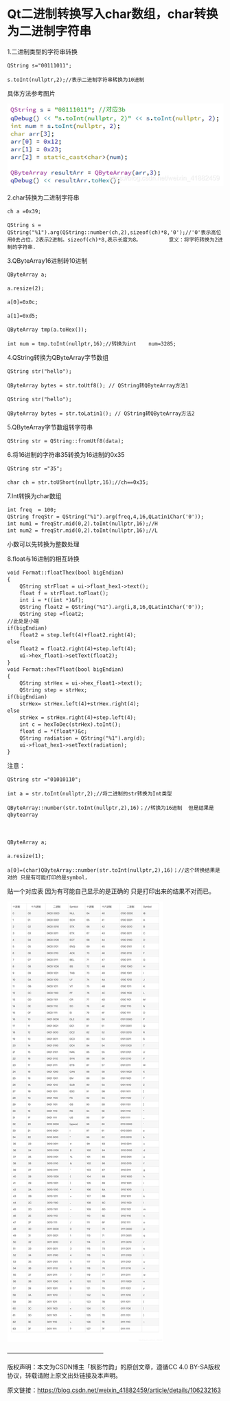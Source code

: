 # Qt二进制转换写入char数组，char转换为二进制字符串

1.二进制类型的字符串转换

```
QString s="00111011";

s.toInt(nullptr,2);//表示二进制字符串转换为10进制
```

具体方法参考图片

![](./c/2020052011433226.png)

2.char转换为二进制字符串
```
ch a =0x39;

QString s = QString("%1").arg(QString::number(ch,2),sizeof(ch)*8,'0');//'0'表示高位用0去占位，2表示2进制。sizeof(ch)*8,表示长度为8。         意义：将字符转换为2进制的字符串.
```

3.QByteArray16进制转10进制

```
QByteArray a;

a.resize(2);

a[0]=0x0c;

a[1]=0xd5;

QByteArray tmp(a.toHex());

int num = tmp.toInt(nullptr,16);//转换为int    num=3285;
```

4.QString转换为QByteArray字节数组
```
QString str("hello");

QByteArray bytes = str.toUtf8(); // QString转QByteArray方法1

QString str("hello");

QByteArray bytes = str.toLatin1(); // QString转QByteArray方法2
```

5.QByteArray字节数组转字符串
```
QString str = QString::fromUtf8(data);
```

6.将16进制的字符串35转换为16进制的0x35

```
QString str ="35";

char ch = str.toUShort(nullptr,16);//ch==0x35;
```

7.Int转换为char数组
```
int freq  = 100;
QString freqStr = QString("%1").arg(freq,4,16,QLatin1Char('0'));
int num1 = freqStr.mid(0,2).toInt(nullptr,16);//H
int num2 = freqStr.mid(0,2).toInt(nullptr,16);//L
```

小数可以先转换为整数处理

8.float与16进制的相互转换
```
void Format::floatThex(bool bigEndian)
{
    QString strFloat = ui->float_hex1->text();
    float f = strFloat.toFloat();
    int i = *((int *)&f);
    QString float2 = QString("%1").arg(i,8,16,QLatin1Char('0'));
    QString step =float2;
//此处是小端
if(bigEndian)
    float2 = step.left(4)+float2.right(4);
else
    float2 = float2.right(4)+step.left(4);
    ui->hex_float1->setText(float2);
}
void Format::hexTfloat(bool bigEndian)
{
    QString strHex = ui->hex_float1->text();
    QString step = strHex;
if(bigEndian)
    strHex= strHex.left(4)+strHex.right(4);
else    
    strHex = strHex.right(4)+step.left(4);
    int c = hexToDec(strHex).toInt();
    float d = *(float*)&c;
    QString radiation = QString("%1").arg(d);
    ui->float_hex1->setText(radiation);
}
```

注意：

```
QString str ="01010110";

int a = str.toInt(nullptr,2);//将二进制的str转换为Int类型

QByteArray::number(str.toInt(nullptr,2),16)；//转换为16进制  但是结果是qbytearray

 

QByteArray a;

a.resize(1);

a[0]=(char)QByteArray::number(str.toInt(nullptr,2),16)；//这个转换结果是对的 只是有可能打印的是symbol，
```


贴一个对应表  因为有可能自己显示的是正确的  只是打印出来的结果不对而已。

![](./c/20200520115523191.png)

————————————————

版权声明：本文为CSDN博主「枫影竹韵」的原创文章，遵循CC 4.0 BY-SA版权协议，转载请附上原文出处链接及本声明。

原文链接：https://blog.csdn.net/weixin_41882459/article/details/106232163